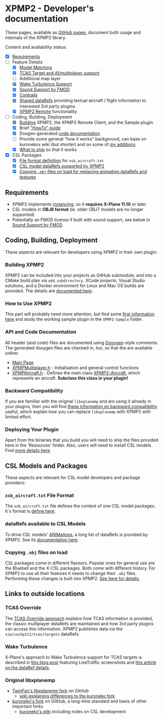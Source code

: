# XPMP2 - Developer's documentation

These pages, available as [GitHub pages](https://twinfan.github.io/XPMP2/),
document both usage and internals of the XPMP2 library.

Content and availability status:

- [X] [Requirements](#requirements)
- [ ] Feature Details
  - [X] [Model Matching](Matching.html)
  - [X] [TCAS Target and AI/multiplayer support](TCAS.html)
  - [ ] Additional map layer
  - [X] [Wake Turbulence Support](Wake.html)
  - [X] [Sound Support by FMOD](Sound.html)
  - [X] [Contrails](Contrails.html)
  - [X] [Shared dataRefs](SharedDataRefs.html) providing textual aircraft / flight information to interested 3rd party plugins
  - [X] [XPMP2 Remote](Remote.html) functionality
- [ ] Coding, Building, Deployment
  - [X] [Building](Building.html) XPMP2, the XPMP2 Remote Client, and the Sample plugin
  - [X] Brief ["HowTo" guide](HowTo.html)
  - [X] Doxgen-generated [code documentation](html/index.html)
  - [ ] Provide some general "how it works" background, can base on kuronekos wiki (but shorter) and on some of [my additions](https://github.com/TwinFan/libxplanemp/wiki#changes-to-multiplayeraitcas-handling)
  - [X] [What to ship](Deploying.html) so that it works
- [X] CSL Packages
  - [X] [File format definition](XSBAircraftFormat.html) for `xsb_aircraft.txt`
  - [X] [CSL model dataRefs supported by XPMP2](CSLdataRefs.html)
  - [X] [Copying `.obj` files on load for replacing animation dataRefs and textures](CopyingObjFiles.html)

## Requirements

- XPMP2 implements [instancing](https://developer.x-plane.com/sdk/XPLMInstance/),
  so it **requires X-Plane 11.10** or later
- CSL models in **OBJ8 format** (ie. older OBJ7 models are no longer supported)
- Potentially an FMOD license if built with sound support, see below in
  [Sound Support by FMOD](#sound-support-by-fmod)

## Coding, Building, Deployment

These aspects are relevant for developers using XPMP2 in their own plugin:

### Building XPMP2

XPMP2 can be included into your projects as GitHub submodule, and into a CMake build plan via `add_subdirectory`.
XCode projects, Visual Studio solutions, and a Docker environment for
Linux and Mac OS builds are provided. The details are
[documented here](Building.html).

### How to Use XPMP2

This part will probably need more attention, but find some [first
information here](HowTo.html) and study the working sample plugin
in the `XPMP2-Sample` folder.

### API and Code Documentation

All header (and code) files are documented using
[Doxygen](http://www.doxygen.nl/)-style comments.
The generated doxygen files are checked in, too, so that the are available
online:

- [Main Page](html/index.html)
- [XPMPMultiplayer.h](html/XPMPMultiplayer_8h.html) -
  Initialisation and general control functions
- [XPMPAircraft.h](html/XPMPAircraft_8h.html) -
  Defines the main class
  [XPMP2::Aircraft](html/classXPMP2_1_1Aircraft.html),
  which represents an aircraft. **Subclass this class in your plugin!**

### Backward Compatibility

If you are familiar with the original `libxplanemp` and are using it already
in your plugins, then you will find
[these information on backward compatibility](BackwardsCompatibility.md)
useful, which explain how you can replace `libxplanemp` with XPMP2
with limited effort.

### Deploying Your Plugin

Apart from the binaries that you build you will need to ship the files provided
here in the 'Resources' folder. Also, users will need to install CSL models.
Find [more details here](Deploying.html).

## CSL Models and Packages

These aspects are relevant for CSL model developers and package providers:

### `xsb_aircraft.txt` File Format

The `xsb_aircraft.txt` file defines the content of one CSL model packages.
It´s format is [define here](XSBAircraftFormat.html).

### dataRefs available to CSL Models

To drive CSL models'
[ANIMations](https://developer.x-plane.com/article/obj8-file-format-specification/#ANIMATION_COMMANDS),
a long list of dataRefs is provided by XPMP2.
See its [documentation here](CSLdataRefs.html).

### Copying `.obj` files on load

CSL packages come in different flavours. Popular ones for general use are
the Bluebell and the X-CSL packages. Both come with different history.
For XPMP2 to use all their features it needs to change their `.obj` files.
Performing these changes is built into XPMP2.
[See here for details.](CopyingObjFiles.html)

## Links to outside locations

### TCAS Override

The [TCAS Override approach](https://developer.x-plane.com/article/overriding-tcas-and-providing-traffic-information/)
explains how TCAS information is provided, the classic multiplayer dataRefs are maintained
and how 3rd party plugins can access this information. XPMP2 publishes data
via the `sim/cockpit2/tcas/targets` dataRefs.

### Wake Turbulence

X-Plane's approach to Wake Turbulence support for TCAS targets is described in
[this blog post](https://developer.x-plane.com/2022/02/wake-turbulence/)
featuring LiveTraffic screenshots and
[this article on the dataRef details](https://developer.x-plane.com/article/plugin-traffic-wake-turbulence/).

### Original libxplanemp

- [TwinFan's libxplanemp fork](https://github.com/TwinFan/libxplanemp) on GitHub
  - [wiki explaining differences to the kuroneko fork](https://github.com/TwinFan/libxplanemp/wiki)
- [kuroneko's fork](https://github.com/kuroneko/libxplanemp) on GitHub, a long-time standard and basis of other important forks
  - [kuroneko's wiki](https://github.com/kuroneko/libxplanemp/wiki) including notes on CSL development

